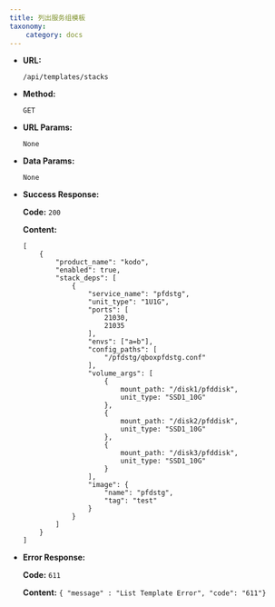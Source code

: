 ```yaml
---
title: 列出服务组模板
taxonomy:
    category: docs
---
```

 
* **URL:**

    `/api/templates/stacks`

* **Method:**

    `GET`

* **URL Params:**

	`None`

* **Data Params:**

    `None`

* **Success Response:**

	**Code:** `200`

	**Content:** 
	
	```
	[
		{
			"product_name": "kodo",
			"enabled": true,
			"stack_deps": [
				{
					"service_name": "pfdstg",
					"unit_type": "1U1G",
					"ports": [
						21030,
						21035
					],
					"envs": ["a=b"],
					"config_paths": [
						"/pfdstg/qboxpfdstg.conf"
					],
					"volume_args": [
						{
							mount_path: "/disk1/pfddisk",
							unit_type: "SSD1_10G"
						},
						{
							mount_path: "/disk2/pfddisk",
							unit_type: "SSD1_10G"
						},
						{
							mount_path: "/disk3/pfddisk",
							unit_type: "SSD1_10G"
						}
					],
					"image": {
						"name": "pfdstg",
						"tag": "test"
					}
				}
			]
		}
	]
	```	
* **Error Response:**

	**Code:** `611`
  	
  	**Content:** `{ "message" : "List Template Error", "code": "611"}`